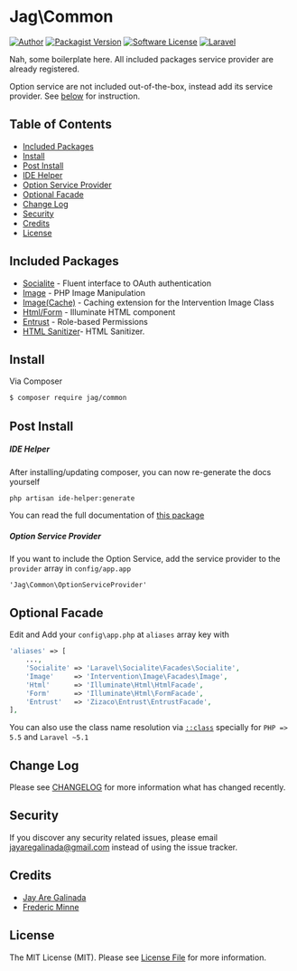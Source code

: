 # Jag\Common

[![Author](http://img.shields.io/badge/author-@jayaregalinada-blue.svg?style=flat-square)](https://github.com/jayaregalinada)
[![Packagist Version](https://img.shields.io/packagist/v/jag/common.svg?style=flat-square)](https://packagist.org/packages/jag/common)
[![Software License](https://img.shields.io/badge/license-MIT-brightgreen.svg?style=flat-square)](LICENSE.md)
[![Laravel](http://img.shields.io/badge/Laravel-~5-orange.svg?style=flat-square)](http://laravel.com)

Nah, some boilerplate here. All included packages service provider are already registered.

Option service are not included out-of-the-box, instead add its service provider. See [below](#option-service-provider) for instruction.

## Table of Contents

- [Included Packages](#included-packages)
- [Install](#install)
- [Post Install](#post-install)
 - [IDE Helper](#ide-helper)
 - [Option Service Provider](#option-service-provider)
- [Optional Facade](#optional-facade)
- [Change Log](#change-log)
- [Security](#security)
- [Credits](#credits)
- [License](#license)

## Included Packages

- [Socialite](https://github.com/laravel/socialite) - Fluent interface to OAuth authentication
- [Image](https://github.com/Intervention/image) - PHP Image Manipulation
- [Image(Cache)](https://github.com/Intervention/imagecache) - Caching extension for the Intervention Image Class
- [Html/Form](https://github.com/illuminate/html) - Illuminate HTML component
- [Entrust](https://github.com/Zizaco/entrust) - Role-based Permissions
- [HTML Sanitizer](mailto:zefredz@gmail.com)- HTML Sanitizer.


## Install

Via Composer

``` bash
$ composer require jag/common
```

## Post Install

##### IDE Helper

After installing/updating composer, you can now re-generate the docs yourself

``` bash
php artisan ide-helper:generate
```

You can read the full documentation of [this package](https://github.com/barryvdh/laravel-ide-helper)

##### Option Service Provider

If you want to include the Option Service, add the service provider to the `provider` array in `config/app.app`

```
'Jag\Common\OptionServiceProvider'
```

## Optional Facade

Edit and Add your `config\app.php` at `aliases` array key with
``` php
'aliases' => [
    ...,
    'Socialite' => 'Laravel\Socialite\Facades\Socialite',
    'Image'     => 'Intervention\Image\Facades\Image',
    'Html'      => 'Illuminate\Html\HtmlFacade',
    'Form'      => 'Illuminate\Html\FormFacade',
    'Entrust'   => 'Zizaco\Entrust\EntrustFacade',
],
```
You can also use the class name resolution via [`::class`](http://php.net/manual/en/language.oop5.basic.php#language.oop5.basic.class.class) specially for `PHP => 5.5` and `Laravel ~5.1`

## Change Log

Please see [CHANGELOG](CHANGELOG.md) for more information what has changed recently.

## Security

If you discover any security related issues, please email jayaregalinada@gmail.com instead of using the issue tracker.

## Credits

- [Jay Are Galinada](https://github.com/jayaregalinada)
- [Frederic Minne](zefredz@gmail.com)


## License

The MIT License (MIT). Please see [License File](LICENSE.md) for more information.

